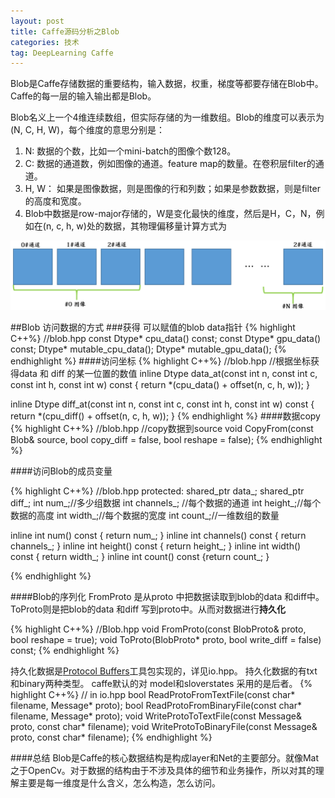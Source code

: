 ```yaml
---
layout: post
title: Caffe源码分析之Blob
categories: 技术
tag: DeepLearning Caffe
---
```


Blob是Caffe存储数据的重要结构，输入数据，权重，梯度等都要存储在Blob中。Caffe的每一层的输入输出都是Blob。

Blob名义上一个4维连续数组，但实际存储的为一维数组。Blob的维度可以表示为(N, C, H, W)，每个维度的意思分别是：

1. N: 数据的个数，比如一个mini-batch的图像个数128。
2. C: 数据的通道数，例如图像的通道。feature map的数量。在卷积层filter的通道。
3. H, W： 如果是图像数据，则是图像的行和列数；如果是参数数据，则是filter的高度和宽度。
4. Blob中数据是row-major存储的，W是变化最快的维度，然后是H，C，N，例如在(n, c, h, w)处的数据，其物理偏移量计算方式为

![](/public/img/caffe/blob.png)



##Blob 访问数据的方式
###获得 可以赋值的blob data指针
{% highlight  C++%}
//blob.hpp
const Dtype* cpu_data() const;
const Dtype* gpu_data() const;
Dtype* mutable_cpu_data();
Dtype* mutable_gpu_data();
{% endhighlight %}
####访问坐标
{% highlight  C++%}
//blob.hpp
//根据坐标获得data 和 diff 的某一位置的数值
  inline Dtype data_at(const int n, const int c, const int h,
      const int w) const {
    return *(cpu_data() + offset(n, c, h, w));
  }

  inline Dtype diff_at(const int n, const int c, const int h,
      const int w) const {
    return *(cpu_diff() + offset(n, c, h, w));
  }
{% endhighlight %}
####数据copy
{% highlight  C++%}
//blob.hpp
//copy数据到source
void CopyFrom(const Blob<Dtype>& source, bool copy_diff = false,
      bool reshape = false);
{% endhighlight %}

####访问Blob的成员变量

{% highlight  C++%}
//blob.hpp
protected:
  shared_ptr<SyncedMemory> data_;
  shared_ptr<SyncedMemory> diff_;
  int num_;//多少组数据
  int channels_; //每个数据的通道
  int height_;//每个数据的高度
  int width_;//每个数据的宽度
  int count_;//一维数组的数量
  
  
  inline int num() const { return num_; }
  inline int channels() const { return channels_; }
  inline int height() const { return height_; }
  inline int width() const { return width_; }
  inline int count() const {return count_; }


{% endhighlight %}


####Blob的序列化
FromProto   是从proto 中把数据读取到blob的data 和diff中。ToProto则是把blob的data 和diff 写到proto中。从而对数据进行**持久化** 

{% highlight  C++%}
//Blob.hpp
void FromProto(const BlobProto& proto, bool reshape = true);
void ToProto(BlobProto* proto, bool write_diff = false) const;
{% endhighlight %}

持久化数据是[Protocol Buffers][1]工具包实现的，详见io.hpp。 持久化数据的有txt和binary两种类型。 caffe默认的对 model和sloverstates  采用的是后者。
{% highlight  C++%}
// in io.hpp
bool ReadProtoFromTextFile(const char* filename, Message* proto);
bool ReadProtoFromBinaryFile(const char* filename, Message* proto);
void WriteProtoToTextFile(const Message& proto, const char* filename);
void WriteProtoToBinaryFile(const Message& proto, const char* filename);
{% endhighlight %}

####总结
Blob是Caffe的核心数据结构是构成layer和Net的主要部分。就像Mat之于OpenCv。对于数据的结构由于不涉及具体的细节和业务操作，所以对其的理解主要是每一维度是什么含义，怎么构造，怎么访问。


  [1]: https://www.ibm.com/developerworks/cn/linux/l-cn-gpb/

